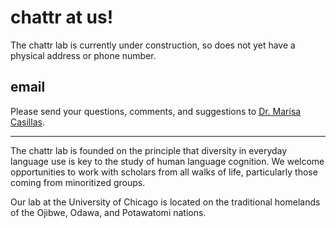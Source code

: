 # chattr at us!

The chattr lab is currently under construction, so does not yet have a physical address or phone number.

## email
Please send your questions, comments, and suggestions to [Dr. Marisa Casillas](mcasillas@uchicago.edu).


<!--
## phone

## address
-->


----
The chattr lab is founded on the principle that diversity in everyday language use is key to the study of human language cognition. We welcome opportunities to work with scholars from all walks of life, particularly those coming from minoritized groups.

Our lab at the University of Chicago is located on the traditional homelands of the Ojibwe, Odawa, and Potawatomi nations.